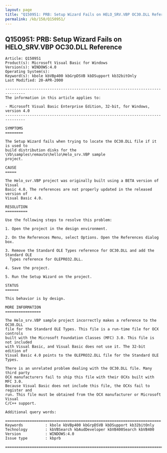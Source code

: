 ```yaml
---
layout: page
title: "Q150951: PRB: Setup Wizard Fails on HELO_SRV.VBP OC30.DLL Reference"
permalink: /kb/150/Q150951/
---
```


## Q150951: PRB: Setup Wizard Fails on HELO_SRV.VBP OC30.DLL Reference

	Article: Q150951
	Product(s): Microsoft Visual Basic for Windows
	Version(s): WINDOWS:4.0
	Operating System(s): 
	Keyword(s): kbole kbVBp400 kbGrpDSVB kbDSupport kb32bitOnly
	Last Modified: 20-APR-2000
	
	-------------------------------------------------------------------------------
	The information in this article applies to:
	
	- Microsoft Visual Basic Enterprise Edition, 32-bit, for Windows, version 4.0 
	-------------------------------------------------------------------------------
	
	SYMPTOMS
	========
	
	The Setup Wizard fails when trying to locate the OC30.DLL file if it is used to
	build distribution disks for the \Vb\samples\remauto\hello\Helo_srv.VBP sample
	project.
	
	CAUSE
	=====
	
	The Helo_svr.VBP project was originally built using a BETA version of Visual
	Basic 4.0. The references are not properly updated in the released version of
	Visual Basic 4.0.
	
	RESOLUTION
	==========
	
	Use the following steps to resolve this problem:
	
	1. Open the project in the design environment.
	
	2. On the References Menu, select Options. Open the References dialog box.
	
	3. Remove the Standard OLE Types reference for OC30.DLL and add the Standard OLE
	  Types reference for OLEPRO32.DLL.
	
	4. Save the project.
	
	5. Run the Setup Wizard on the project.
	
	STATUS
	======
	
	This behavior is by design.
	
	MORE INFORMATION
	================
	
	The Helo_srv.VBP sample project incorrectly makes a reference to the OC30.DLL
	file for the Standard OLE Types. This file is a run-time file for OCX controls
	built with the Microsoft Foundation Classes (MFC) 3.0. This file is not included
	with Visual Basic, and Visual Basic does not use it. The 32-bit edition of
	Visual Basic 4.0 points to the OLEPRO32.DLL file for the Standard OLE Types.
	
	There is an unrelated problem dealing with the OC30.DLL file. Many third party
	OCX manufacturers fail to ship this file with their OCXs built with MFC 3.0.
	Because Visual Basic does not include this file, the OCXs fail to register and
	run. This file must be obtained from the OCX manufacturer or Microsoft Visual
	C/C++ support.
	
	Additional query words:
	
	======================================================================
	Keywords          : kbole kbVBp400 kbGrpDSVB kbDSupport kb32bitOnly 
	Technology        : kbVBSearch kbAudDeveloper kbVB400Search kbVB400
	Version           : WINDOWS:4.0
	Issue type        : kbprb
	
	=============================================================================
	
